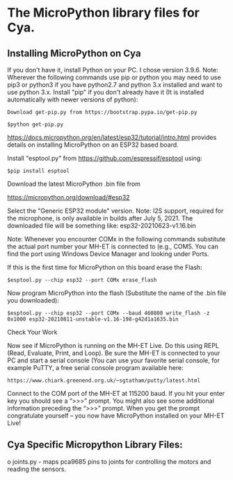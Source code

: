# The MicroPython library files for Cya.
## Installing MicroPython on Cya
If you don't have it, install Python on your PC. I chose version 3.9.6.
Note: Wherever the following commands use pip or python you may need to use pip3 or python3 if you have python2.7 and python 3.x installed and want to use python 3.x.
Install "pip" if you don't already have it (It is installed automatically with newer versions of python):

	Download get-pip.py from https://bootstrap.pypa.io/get-pip.py
  
	$python get-pip.py

https://docs.micropython.org/en/latest/esp32/tutorial/intro.html provides details on installing MicroPython on an ESP32 based board.

Install "esptool.py" from https://github.com/espressif/esptool using:

	$pip install esptool
  
Download the latest MicroPython .bin file from

https://micropython.org/download/#esp32 

Select the "Generic ESP32 module" version. Note: I2S support, required for the microphone, is only available in builds after July 5, 2021.
The downloaded file will be something like: esp32-20210623-v1.16.bin

Note: Whenever you encounter COMx in the following commands substitute the actual port number your MH-ET is connected to (e.g., COM5. You can find the port using Windows Device Manager and looking under Ports.

If this is the first time for MicroPython on this board erase the Flash:

	$esptool.py --chip esp32 --port COMx erase_flash
  
Now program MicroPython into the flash (Substitute the name of the .bin file you downloaded):

	$esptool.py --chip esp32 --port COMx --baud 460800 write_flash -z 0x1000 esp32-20210811-unstable-v1.16-198-g42d1a1635.bin
  
Check Your Work

Now see if MicroPython is running on the MH-ET Live. Do this using REPL (Read, Evaluate, Print, and Loop). Be sure the MH-ET is connected to your PC and start a serial console (You can use your favorite serial console, for example PuTTY, a free serial console program available here:

	https://www.chiark.greenend.org.uk/~sgtatham/putty/latest.html
  
Connect to the COM port of the MH-ET at 115200 baud. If you hit your enter key you should see a “>>>” prompt. You might also see some additional information preceding the “>>>” prompt. When you get the prompt congratulate yourself – you now have MicroPython installed on your MH-ET Live! 

## Cya Specific Micropython Library Files:

o joints.py - maps pca9685 pins to joints for controlling the motors and reading the sensors.
